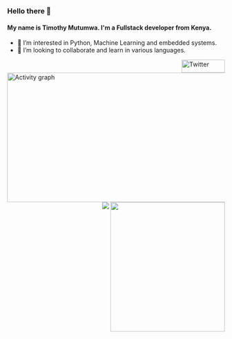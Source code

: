 ### Hello there 👋
#### My name is Timothy Mutumwa. I'm a Fullstack developer from Kenya.
- 👀 I’m interested in Python, Machine Learning and embedded systems.
- 💞️ I’m looking to collaborate and learn in various languages.
<p>
<a href="https://twitter.com/Timm0x443"><img width = "100" height = "30" src="https://img.shields.io/twitter/follow/Timm0x443?label=Twitter&style=social" alt="Twitter" align = "right"></a>
</p>

<!-- <img width= "200" height="100" src="https://github-readme-stats.vercel.app/api?username=Timmox443&show_icons=true&theme=radical"> 
-->

<p>  
<a href="https://github.com/Finyasy/github-readme-activity-graph"><img alt="Activity graph" width = "700" height = "300" src="https://activity-graph.herokuapp.com/graph?username=Timmox443&bg_color=1F222E&theme=material-palenight&line=D9E650&point=FFFFFF&hide_border=true" align = left /></a>
<img width = "265" height = "300" src="https://github-readme-stats.vercel.app/api/top-langs/?username=Timmox443&hide=shell&count_private=true&theme=cobalt2&line_height=52&count_private=true&show_icons=true" align = right>
</p>

<img src= "https://komarev.com/ghpvc/?username=Timmox443&color=brightgreen" align = right> 
